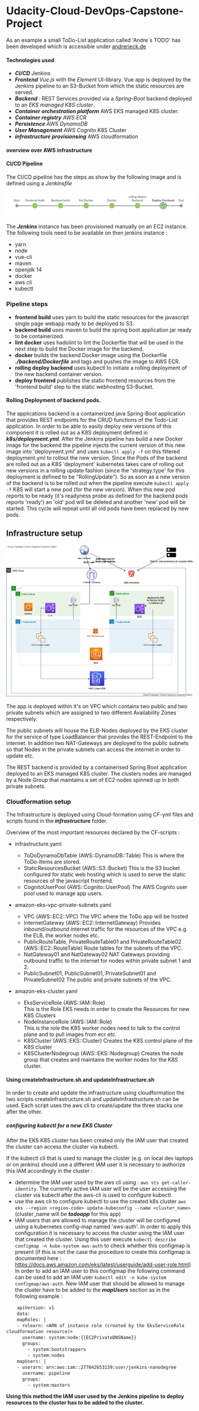 # Udacity-Cloud-DevOps-Capstone-Project

As an example a small ToDo-List application called 'Andre´s TODO' has been developed
which is accessible under [andrerieck.de](http://www.andrerieck.de) 

#### Technologies used 

- ***CI/CD*** Jenkins
- ***Frontend*** *Vue.js* with the *Element* UI-library. Vue app is deployed by the Jenkins pipeline to an S3-Bucket from which the static resources are served.
- ***Backend*** : REST Services provided via a *Spring-Boot* backend deployed to an *EKS managed K8S cluster*. 
- ***Container orchestration platform*** AWS EKS managed K8S cluster.
- ***Container registry*** *AWS ECR*
- ***Persistence*** *AWS DynamoDB*
- ***User Management*** *AWS Cognito*
K8S Cluster
- ***infrastructure provisionsing*** AWS cloudformation

#### overview over AWS infrastructure

#### CI/CD Pipeline

The CI/CD pipeline has the steps as show by the following image and is defined using a *Jenkinsfile*

![Image of CI/CD pipeline](./doc/pipeline.jpg)

The ***Jenkins*** instance has been provisioned manually on an EC2 instance.
The following tools need to be available on then jenkins instance :

* yarn
* node  
* vue-cli
* maven
* openjdk 14
* docker
* aws cli
* kubectl  

### Pipeline steps

* **frontend build** uses yarn to build the static resources for the javascript single page webapp ready to be deployed to S3.
* **backend build** uses maven to build the spring boot application jar ready to be containerized.
* **lint docker** uses hadolint to lint the Dockerfile that will be used in the next step to build the Docker image for the backend.
* **docker** builds the backend Docker image using the Dockerfile ***./backend/Dockerfile*** and tags and pushes the image to AWS ECR.
* **rolling deploy backend** uses kubectl to initiate a rolling deployment of the new backend container version.
* **deploy frontend** publishes the static frontend resources from the 'frontend build' step to the static webhosting S3-Bucket. 

#### Rolling Deployment of backend pods.

The applications backend is a containerized java Spring-Boot application that provides REST endpoints for the CRUD functions of the Todo-List application.
In order to be able to easily deploy new versions of this component it is rolled out as a K8S deployment defined in ***k8s/deployment.yml***. 
After the Jenkins pipeline has build a new Docker image for the backend the pipeline injects the current version of this new image into 'deployment.yml' and uses `kubectl apply -f` on this filtered deployment.yml to rollout the new version.
Since the Pods of the backend are rolled out as a K8S 'deployment' kubernetes takes care of rolling out new versions in a rolling update fashion (since the 'strategy.type' for this deployment is defined to be "RollingUpdate").
So as soon as a new version of the backend is to be rolled out when the pipeline execute `kubectl apply -f` K8S will
start a new pod (for the new version). When this new pod reports to be ready (it's readyness probe as defined for the backend pods reports 'ready') an 'old' pod will be deleted and another 'new' pod will be started. This cycle will repeat until all old pods have been replaced by new pods.

## Infrastructure setup

![Architecture overview](./doc/archOverview.png)

The app is deployed within it's on VPC which contains two public and two
private subnets which are assigned to two different Availability Zones
respectively.

The public subnets will house the ELB-Nodes deployed by the EKS cluster for
the service of type LoadBalancer that provides the REST-Endpoint to the internet. In addition two NAT-Gateways are deployed to the public subnets
so that Nodes in the private subnets can access the internet in order to
update etc.

The REST backend is provided by a containerised Spring Boot application deployed to an EKS managed K8S cluster. The clusters nodes are managed
by a Node Group that maintains a set of EC2 nodes spinned up in both private
subnets.

### Cloudformation setup
The Infrastructure is deployed using Cloud-formation using CF-yml files
and scripts found in the ***infrastructure*** folder.

Overview of the most important resources declared by the CF-scripts :

- infrastructure.yaml
   - ToDoDynamoDbTable (AWS::DynamoDB::Table)
     This is where the ToDo-Items are stored.
   - StaticResourcesBucket (AWS::S3::Bucket)
     This is the S3 bucket configured for static web hosting which is
     used to serve the static resources of the javascript frontend.
   - CognitoUserPool (AWS::Cognito::UserPool)
     The AWS Cognito user pool used to manage app users.

- amazon-eks-vpc-private-subnets.yaml
   - VPC (AWS::EC2::VPC)
     The VPC where the ToDo app will be hosted
   - InternetGateway (AWS::EC2::InternetGateway)
     Provides inbound/outbound internet traffic for the resources of the VPC e.g. the ELB, the worker nodes etc.
   - PublicRouteTable, PrivateRouteTable01 and PrivateRouteTable02 (AWS::EC2::RouteTable)
     Route tables for the subnets of the VPC.
   - NatGateway01 and NatGateway02
     NAT Gateways providing outbound traffic to the internet for nodes within private subnet 1 and 2.
   - PublicSubnet01, PublicSubnet01, PrivateSubnet01 and PrivateSubnet02
     The public and private subnets of the VPC.

- amazon-eks-cluster.yaml
   - EksServiceRole (AWS::IAM::Role)   
     This is the Role EKS needs in order to create the Resources for new K8S Clusters
   - NodeInstanceRole (AWS::IAM::Role)  
     This is the role the K8S worker nodes need to talk to the control plane and to pull images from ecr etc.
   - K8SCluster (AWS::EKS::Cluster)
     Creates the K8S control plane of the K8S cluster
   - K8SClusterNodegroup (AWS::EKS::Nodegroup) 
     Creates the node group that creates and maintains the worker nodes for the K8S cluster.

#### Using createInfrastructure.sh and updateInfrastructure.sh 
 
In order to create and update the infrastructure using cloudformation the two scripts createInfrastructure.sh and updateInfrastructure.sh can be used.
Each script uses the aws cli to create/update the three stacks
one after the other.

##### configuring kubectl for a new EKS Cluster

After the EKS K8S cluster has been created only the IAM user that created the cluster
can access the cluster via kubectl.

If the kubectl cli that is used to manage the cluster (e.g. on local dev laptops or on jenkins) 
should use a different IAM user it is necessary to authorize this IAM accordingly in the cluster :

- determine the IAM user used by the aws cli using : `aws sts get-caller-identity`. The currently active IAM user will be the user accessing the cluster via kubectl after the aws-cli is used to configure kubectl.
- use the aws cli to configure kubectl to use the created k8s cluster `aws eks --region <region-code> update-kubeconfig --name <cluster_name>` (cluster_name will be ***todoapp*** for this app)
- IAM users that are allowed to manage the cluster will be configured using a kubernetes config-map named 'aws-auth'.
In order to apply this configuration it is necessary to access the cluster using the IAM user that created the cluster. Using this user execute `kubectl describe configmap -n kube-system aws-auth` to check whether this configmap is present (if this is not the case the procedure to create this configmap is documented here : https://docs.aws.amazon.com/eks/latest/userguide/add-user-role.html)
In order to add an IAM user to this configmap the following command can be used to add an IAM user `kubectl edit -n kube-system configmap/aws-auth`. New IAM user that should be allowed to manage the cluster have to be added to the ***mapUsers*** section as in the following example :

```
    apiVersion: v1
    data:
    mapRoles: |
    - rolearn: <ARN of instance role (created by the EksServiceRole cloudformation resource)>
      username: system:node:{{EC2PrivateDNSName}}
      groups:
        - system:bootstrappers
        - system:nodes
    mapUsers: |
    - userarn: arn:aws:iam::277642653139:user/jenkins-nanodegree
      username: pipeline
      groups:
        - system:masters
```

**Using this method the IAM user used by the Jenkins pipeline to deploy resources to the cluster has to be added to the cluster.** 
